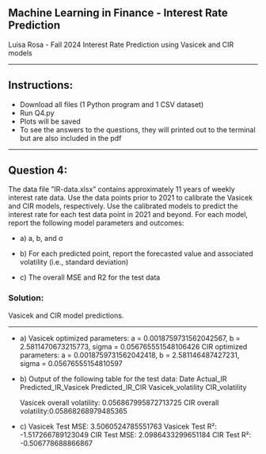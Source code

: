 ## Machine Learning in Finance - Interest Rate Prediction
Luisa Rosa - Fall 2024
Interest Rate Prediction using Vasicek and CIR models

---
## Instructions:
+ Download all files (1 Python program and 1 CSV dataset)
+ Run Q4.py
+ Plots will be saved
+ To see the answers to the questions, they will printed out to the terminal but are also included in the pdf

---
## Question 4: 
The data file ”IR-data.xlsx” contains approximately 11 years of weekly interest rate data. Use the data points prior to 2021 to calibrate the Vasicek and CIR models, respectively.
Use the calibrated models to predict the interest rate for each test data point in 2021 and beyond. For each model, report the following model parameters and outcomes:

*   a) a, b, and σ

*   b) For each predicted point, report the forecasted value and associated volatility (i.e., standard deviation)

*   c) The overall MSE and R2 for the test data

### Solution:
Vasicek and CIR model predictions.

---

*  a) Vasicek optimized parameters: a = 0.0018759731562042567, b = 2.5811470673215773, sigma = 0.056765551548106426
      CIR optimized parameters: a = 0.0018759731562042418, b = 2.581146487427231, sigma = 0.05676555154810597


*  b) Output of the following table for the test data:
      Date  Actual_IR  Predicted_IR_Vasicek  Predicted_IR_CIR  Vasicek_volatility  CIR_volatility

      Vasicek overall volatility: 0.056867995872713725
      CIR overall volatility:0.05868268979485365


*  c) Vasicek Test MSE: 3.5060524785551763
      Vasicek Test R²: -1.517266789123049
      CIR Test MSE: 2.0986433299651184
      CIR Test R²: -0.506778688866867

